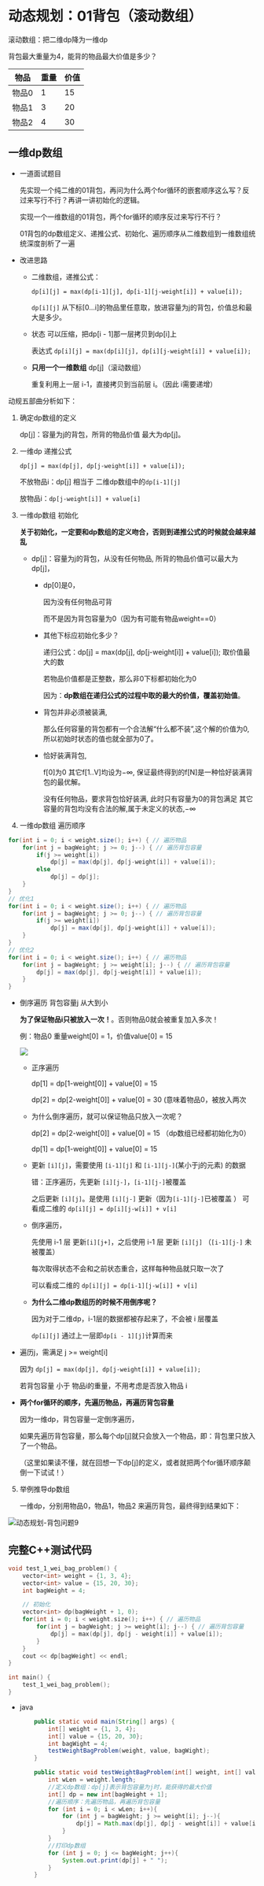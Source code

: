 # 动态规划：01背包（滚动数组）

滚动数组：把二维dp降为一维dp

背包最大重量为4，能背的物品最大价值是多少？

| 物品  | 重量 | 价值 |
| ----- | ---- | ---- |
| 物品0 | 1    | 15   |
| 物品1 | 3    | 20   |
| 物品2 | 4    | 30   |

## 一维dp数组 

+ 一道面试题目

  先实现一个纯二维的01背包，再问为什么两个for循环的嵌套顺序这么写？反过来写行不行？再讲一讲初始化的逻辑。

  实现一个一维数组的01背包，两个for循环的顺序反过来写行不行？

  01背包的dp数组定义、递推公式、初始化、遍历顺序从二维数组到一维数组统统深度剖析了一遍  

+ 改进思路

  + 二维数组，递推公式：

    `dp[i][j] = max(dp[i-1][j], dp[i-1][j-weight[i]] + value[i]);`

    `dp[i][j]` 从下标[0...i]的物品里任意取，放进容量为j的背包，价值总和最大是多少。

  + 状态 可以压缩，把dp[i - 1]那一层拷贝到dp[i]上

    表达式 `dp[i][j] = max(dp[i][j], dp[i][j-weight[i]] + value[i]);`

  + **只用一个一维数组** dp[j]（滚动数组）

    重复利用上一层 i-1，直接拷贝到当前层 i。（因此 i需要递增）

动规五部曲分析如下：

1. 确定dp数组的定义

   dp[j]：容量为j的背包，所背的物品价值 最大为dp[j]。

2. 一维dp 递推公式

   ```
   dp[j] = max(dp[j], dp[j-weight[i]] + value[i]);
   ```

   不放物品i：dp[j] 相当于 二维dp数组中的`dp[i-1][j]`
   
   放物品i：`dp[j-weight[i]] + value[i]` 

3. 一维dp数组 初始化

   **关于初始化，一定要和dp数组的定义吻合，否则到递推公式的时候就会越来越乱**

   + dp[j]：容量为j的背包，从没有任何物品, 所背的物品价值可以最大为dp[j]，
     + dp[0]是0，

       因为没有任何物品可背
     
       而不是因为背包容量为0（因为有可能有物品weight==0）

     + 其他下标应初始化多少？

       递归公式：dp[j] = max(dp[j], dp[j-weight[i]] + value[i]);  取价值最大的数

       若物品价值都是正整数，那么非0下标都初始化为0

       因为：**dp数组在递归公式的过程中取的最大的价值，覆盖初始值**。

     + 背包并非必须被装满,

       那么任何容量的背包都有一个合法解“什么都不装”,这个解的价值为0,
       所以初始时状态的值也就全部为0了。

     + 恰好装满背包,

       f[0]为0        其它f[1..V]均设为−∞,
       保证最终得到的f[N]是一种恰好装满背包的最优解。

       没有任何物品，要求背包恰好装满,  此时只有容量为0的背包满足
       其它容量的背包均没有合法的解,属于未定义的状态,−∞

     

4. 一维dp数组 遍历顺序

```java
for(int i = 0; i < weight.size(); i++) { // 遍历物品
    for(int j = bagWeight; j >= 0; j--) { // 遍历背包容量
        if(j >= weight[i])
            dp[j] = max(dp[j], dp[j-weight[i]] + value[i]);
        else 
            dp[j] = dp[j];
    }
}
// 优化1
for(int i = 0; i < weight.size(); i++) { // 遍历物品
    for(int j = bagWeight; j >= 0; j--) { // 遍历背包容量
        if(j >= weight[i])
            dp[j] = max(dp[j], dp[j-weight[i]] + value[i]); 
    }
}
// 优化2
for(int i = 0; i < weight.size(); i++) { // 遍历物品
    for(int j = bagWeight; j >= weight[i]; j--) { // 遍历背包容量
        dp[j] = max(dp[j], dp[j-weight[i]] + value[i]);
    }
}
```

+ 倒序遍历 背包容量j 从大到小 

  **为了保证物品i只被放入一次！**。否则物品0就会被重复加入多次！

  例：物品0 重量weight[0] = 1，价值value[0] = 15

  ![](img_012.png)

  + 正序遍历

    dp[1] = dp[1-weight[0]] + value[0] = 15

    dp[2] = dp[2-weight[0]] + value[0] = 30 (意味着物品0，被放入两次

  + 为什么倒序遍历，就可以保证物品只放入一次呢？
 
    dp[2] = dp[2-weight[0]] + value[0] = 15  （dp数组已经都初始化为0）

    dp[1] = dp[1-weight[0]] + value[0] = 15

  + 更新 `[i][j]`，需要使用 `[i-1][j]` 和 `[i-1][j-]`(某小于j的元素) 的数据

    错：正序遍历，先更新 `[i][j-]`，`[i-1][j-]`被覆盖

    之后更新 `[i][j]`。是使用 `[i][j-]`  更新（因为`[i-1][j-]`已被覆盖 ）
    可看成二维的 `dp[i][j] = dp[i][j-w[i]] + v[i]`

  + 倒序遍历，

    先使用 i-1 层 更新`[i][j+]`，之后使用 i-1 层 更新 `[i][j]` （`[i-1][j-]` 未被覆盖）

    每次取得状态不会和之前状态重合，这样每种物品就只取一次了

    可以看成二维的 `dp[i][j] = dp[i-1][j-w[i]] + v[i]`

  + **为什么二维dp数组历的时候不用倒序呢？**

    因为对于二维dp，i-1层的数据都被存起来了，不会被 i 层覆盖

    `dp[i][j]` 通过上一层即`dp[i - 1][j]`计算而来

+ 遍历j，需满足 j >= weight[i] 

  因为 `dp[j] = max(dp[j], dp[j-weight[i]] + value[i]); `

  若背包容量 小于 物品i的重量，不用考虑是否放入物品 i

+ **两个for循环的顺序，先遍历物品，再遍历背包容量**

  因为一维dp，背包容量一定倒序遍历，

  如果先遍历背包容量，那么每个dp[j]就只会放入一个物品，即：背包里只放入了一个物品。

  （这里如果读不懂，就在回想一下dp[j]的定义，或者就把两个for循环顺序颠倒一下试试！）

5. 举例推导dp数组

   一维dp，分别用物品0，物品1，物品2 来遍历背包，最终得到结果如下：

![动态规划-背包问题9](https://img-blog.csdnimg.cn/20210110103614769.png)



##  完整C++测试代码

```CPP
void test_1_wei_bag_problem() {
    vector<int> weight = {1, 3, 4};
    vector<int> value = {15, 20, 30};
    int bagWeight = 4;

    // 初始化
    vector<int> dp(bagWeight + 1, 0);
    for(int i = 0; i < weight.size(); i++) { // 遍历物品
        for(int j = bagWeight; j >= weight[i]; j--) { // 遍历背包容量
            dp[j] = max(dp[j], dp[j - weight[i]] + value[i]);
        }
    }
    cout << dp[bagWeight] << endl;
}

int main() {
    test_1_wei_bag_problem();
}

```



+ java

  

  ```java
      public static void main(String[] args) {
          int[] weight = {1, 3, 4};
          int[] value = {15, 20, 30};
          int bagWight = 4;
          testWeightBagProblem(weight, value, bagWight);
      }
  
      public static void testWeightBagProblem(int[] weight, int[] value, int bagWeight){
          int wLen = weight.length;
          //定义dp数组：dp[j]表示背包容量为j时，能获得的最大价值
          int[] dp = new int[bagWeight + 1];
          //遍历顺序：先遍历物品，再遍历背包容量
          for (int i = 0; i < wLen; i++){
              for (int j = bagWeight; j >= weight[i]; j--){
                  dp[j] = Math.max(dp[j], dp[j - weight[i]] + value[i]);
              }
          }
          //打印dp数组
          for (int j = 0; j <= bagWeight; j++){
              System.out.print(dp[j] + " ");
          }
      }
  ```

  



